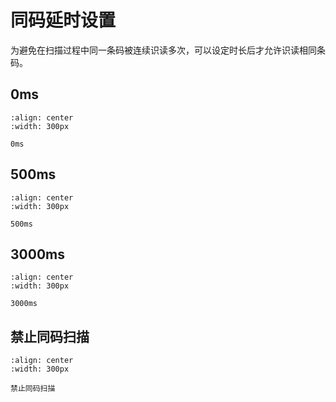 # 同码延时设置
为避免在扫描过程中同一条码被连续识读多次，可以设定时长后才允许识读相同条码。

## 0ms

```{figure} ../../media/3E210010030..png
:align: center
:width: 300px

0ms
```

## 500ms

```{figure} ../../media/3E21001003500..png
:align: center
:width: 300px

500ms
```

## 3000ms

```{figure} ../../media/3E210010033000..png
:align: center
:width: 300px

3000ms
```

## 禁止同码扫描

```{figure} ../../media/3E2100100365535..png
:align: center
:width: 300px

禁止同码扫描
```